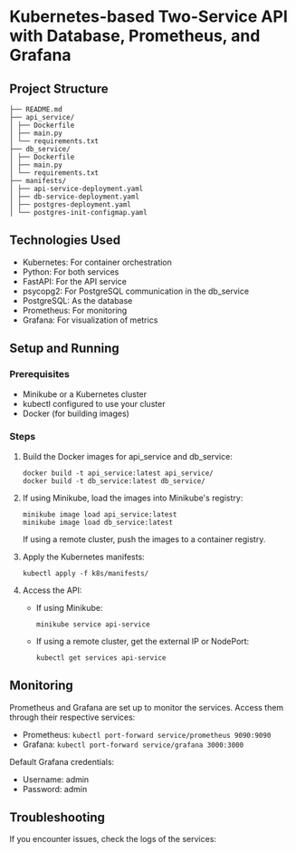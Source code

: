 # Kubernetes-based Two-Service API with Database, Prometheus, and Grafana

## Project Structure
```
├── README.md
├── api_service/
│ ├── Dockerfile
│ ├── main.py
│ └── requirements.txt
├── db_service/
│ ├── Dockerfile
│ ├── main.py
│ └── requirements.txt
├── manifests/
│ ├── api-service-deployment.yaml
│ ├── db-service-deployment.yaml
│ ├── postgres-deployment.yaml
│ └── postgres-init-configmap.yaml
```
## Technologies Used

- Kubernetes: For container orchestration
- Python: For both services
- FastAPI: For the API service
- psycopg2: For PostgreSQL communication in the db_service
- PostgreSQL: As the database
- Prometheus: For monitoring
- Grafana: For visualization of metrics

## Setup and Running

### Prerequisites

- Minikube or a Kubernetes cluster
- kubectl configured to use your cluster
- Docker (for building images)

### Steps

1. Build the Docker images for api_service and db_service:
   ```
   docker build -t api_service:latest api_service/
   docker build -t db_service:latest db_service/
   ```

2. If using Minikube, load the images into Minikube's registry:
   ```
   minikube image load api_service:latest
   minikube image load db_service:latest
   ```
   If using a remote cluster, push the images to a container registry.

3. Apply the Kubernetes manifests:
   ```
   kubectl apply -f k8s/manifests/
   ```

4. Access the API:
   - If using Minikube:
     ```
     minikube service api-service
     ```
   - If using a remote cluster, get the external IP or NodePort:
     ```
     kubectl get services api-service
     ```

## Monitoring

Prometheus and Grafana are set up to monitor the services. Access them through their respective services:

- Prometheus: `kubectl port-forward service/prometheus 9090:9090`
- Grafana: `kubectl port-forward service/grafana 3000:3000`

Default Grafana credentials:
- Username: admin
- Password: admin

## Troubleshooting

If you encounter issues, check the logs of the services:
